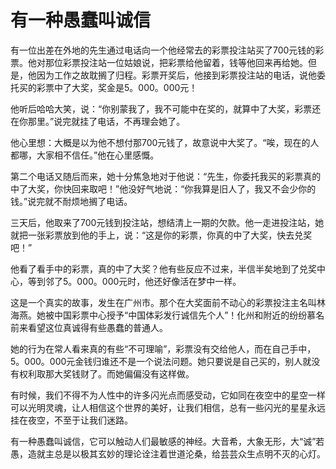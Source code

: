 # 有一种愚蠢叫诚信
有一位出差在外地的先生通过电话向一个他经常去的彩票投注站买了700元钱的彩票。他对那位彩票投注站一位姑娘说，把彩票给他留着，钱等他回来再给她。但是，他因为工作之故耽搁了归程。彩票开奖后，他接到彩票投注站的电话，说他委托买的彩票中了大奖，奖金是5。000。000元！ 

  他听后哈哈大笑，说：“你别蒙我了，我不可能中在奖的，就算中了大奖，彩票还在你那里。”说完就挂了电话，不再理会她了。 

  他心里想：大概是以为他不想付那700元钱了，故意说中大奖了。“唉，现在的人都哪，大家相不信任。”他在心里感慨。 

  第二个电话又随后而来，她十分焦急地对于他说：“先生，你委托我买的彩票真的中了大奖，你快回来取吧！”他没好气地说：“你我算是旧人了，我又不会少你的钱。”说完就不耐烦地搁了电话。 

  三天后，他取来了700元钱到投注站，想结清上一期的欠款。他一走进投注站，她就把一张彩票放到他的手上，说：“这是你的彩票，你真的中了大奖，快去兑奖吧！” 

  他看了看手中的彩票，真的中了大奖？他有些反应不过来，半信半矣地到了兑奖中心，等到邻了5。000。000元时，他还好像活在梦中一样。 

  这是一个真实的故事，发生在广州市。那个在大奖面前不动心的彩票投注主名叫林海燕。她被中国彩票中心授予“中国体彩发行诚信先个人”！化州和附近的纷纷慕名前来看望这位真诚得有些愚蠢的普通人。 

  她的行为在常人看来真的有些“不可理喻”，彩票没有交给他人，而在自己手中，5。000。000元金钱归谁还不是一个说法问题。她只要说是自己买的，别人就没有权利取那大奖钱财了。而她偏偏没有这样做。 

  有时候，我们不得不为人性中的许多闪光点而感受动，它如同在夜空中的星空一样可以光明灵魂，让人相信这个世界的美好，让我们相信，总有一些闪光的星星永远挂在夜空，不至于让我们迷路。 


有一种愚蠢叫诚信，它可以触动人们最敏感的神经。大音希，大象无形，大“诚”若愚，造就主总是以极其玄妙的理论诠注着世道沦桑，给芸芸众生点明不灭的心灯。
 